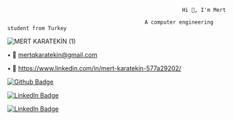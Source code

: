                                                             Hi 👋, I'm Mert
                                      
                                                A computer engineering student from Turkey
                                                
![MERT KARATEKİN (1)](https://user-images.githubusercontent.com/80035118/226667985-d4219639-fe40-46d2-aefb-5d6abc41c8f3.png)

      
• 📧 mertqkaratekin@gmail.com                                                

• 📌 https://www.linkedin.com/in/mert-karatekin-577a29202/

[![Github Badge](https://img.shields.io/badge/-Github-000?style=quare&labelColor=000&logo=Github&logoColor=white&link=link)](https://github.com/mertkaratekin) 

[![Linkedln Badge](https://img.shields.io/badge/-Linkedln-C13584?style=flat-quare&labelColor=C13584&logo=instagram&logoColor=white&link=link)](https://www.linkedin.com/in/mert-karatekin-577a29202/) 

[![Linkedln Badge](https://icons8.com/icon/xuvGCOXi8Wyg/linkedin)](https://www.linkedin.com/in/mert-karatekin-577a29202/) 


